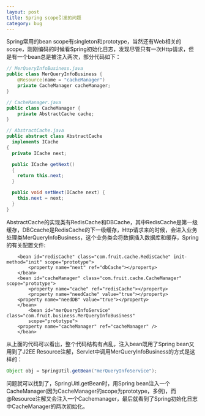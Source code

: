 ```yaml
---
layout: post
title: Spring scope引发的问题
category: bug 
---
```


Spring常用的bean scope有singleton和prototype，当然还有Web相关的scope，刚刚编码的时候看Spring初始化日志，发现尽管只有一次Http请求，但是有一个bean总是被注入两次，部分代码如下：

```java
// MerQueryInfoBusiness.java
public class MerQueryInfoBusiness {
    @Resource(name = "cacheManager")
	private CacheManager cacheManager;
}

// CacheManager.java
public class CacheManager {
	private AbstractCache cache;
}

// AbstractCache.java
public abstract class AbstractCache
  implements ICache
{
  private ICache next;

  public ICache getNext()
  {
    return this.next;
  }

  public void setNext(ICache next) {
    this.next = next;
  }
}
```

AbstractCache的实现类有RedisCache和DBCache，其中RedisCache是第一级缓存，DBCcache是RedisCache的下一级缓存，Http请求来的时候，会进入业务处理类MerQueryInfoBusiness，这个业务类会将数据插入数据库和缓存，Spring的有关配置文件:

```
	<bean id="redisCache" class="com.fruit.cache.RedisCache" init-method="init" scope="prototype">
		<property name="next" ref="dbCache"></property>
	</bean>
   	<bean id="cacheManager" class="com.fruit.cache.CacheManager" scope="prototype">
		<property name="cache" ref="redisCache"></property>
		<property name="needCache" value="true"></property>
	<property name="needDB" value="true"></property>
	</bean>
    	<bean id="merQueryInfoService" class="com.fruit.business.MerQueryInfoBusiness"
		scope="prototype">
 	<property name="cacheManager" ref="cacheManager" />
	</bean>
```

从上面的代码可以看出，整个代码结构有点乱，注入bean既用了Spring bean又用到了J2EE Resource注解，Servlet中调用MerQueryInfoBusiness的方式是这样的：

```java
Object obj = SpringUtil.getBean("merQueryInfoService");
```

问题就可以找到了，SpringUitl.getBean时，用Spring bean注入一个CacheManager(因为CacheManager的scope为prototype，多例)，而@Resource注解又会注入一个Cachemanager，最后就看到了Spring初始化日志中CacheManager的两次初始化。
